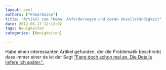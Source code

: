 ```yaml
---
layout: post
authors: ["khmarbaise"]
title: "Artikel zum Thema: Anforderungen und deren Unvollständigkeit"
date: 2012-06-17 12:13:02
tags: Neuigkeiten
categories: [Neuigkeiten]

---
```

Habe einen interessanten Artikel gefunden, der die Problematik beschreibt dass immer einer da ist der Sagt <a href="http://www.nczonline.net/blog/2012/06/12/the-care-and-feeding-of-software-engineers-or-why-engineers-are-grumpy/"  title="http://www.nczonline.net/blog/2012/06/12/the-care-and-feeding-of-software-engineers-or-why-engineers-are-grumpy/">"Fang doch schon mal an. Die Details liefere ich später.".</a>
